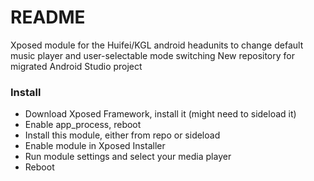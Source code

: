 # README #

Xposed module for the Huifei/KGL android headunits to change default music player and user-selectable mode switching
New repository for migrated Android Studio project

### Install ###

* Download Xposed Framework, install it (might need to sideload it)
* Enable app_process, reboot
* Install this module, either from repo or sideload
* Enable module in Xposed Installer
* Run module settings and select your media player
* Reboot
